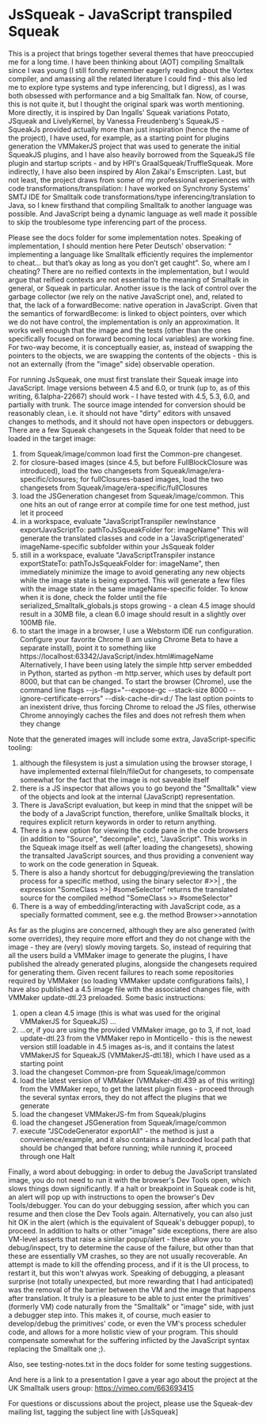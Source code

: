 # JsSqueak - JavaScript transpiled Squeak

This is a project that brings together several themes that have preoccupied me for a long time.
I have been thinking about (AOT) compiling Smalltalk since I was young (I still fondly remember eagerly reading about the Vortex compiler, and amassing all the related literature I could find - this also led me to explore type systems and type inferencing, but I digress), as I was both obsessed with performance and a big Smalltalk fan.
Now, of course, this is not quite it, but I thought the original spark was worth mentioning.
More directly, it is inspired by Dan Ingalls' Squeak variations Potato, JSqueak and LivelyKernel, by Vanessa Freudenberg's SqueakJS - SqueakJs provided actually more than just inspiration (hence the name of the project), I have used, for example, as a starting point for plugins generation the VMMakerJS project that was used to generate the initial SqueakJS plugins, and I have also heavily borrowed from the SqueakJS file plugin and startup scripts - and by HPI's GraalSqueak/TruffleSqueak.
More indirectly, I have also been inspired by Alon Zakai's Emscripten.
Last, but not least, the project draws from some of my professional experiences with code transformations/transpilation: I have worked on Synchrony Systems' SMTJ IDE for Smalltalk code transformations/type inferencing/translation to Java, so I knew firsthand that compiling Smalltalk to another language was possible. And JavaScript being a dynamic language as well made it possible to skip the troublesome type inferencing part of the process.

Please see the docs folder for some implementation notes. Speaking of implementation, I should mention here Peter Deutsch' observation: “ implementing a language like Smalltalk efficiently requires the
implementor to cheat... but that’s okay as long as you don’t get caught”. So, where am I cheating? There are no reified contexts in the implementation, but I would argue that reified contexts are not essential to the meaning of Smalltalk in general, or Squeak in particular.
Another issue is the lack of control over the garbage collector (we rely on the native JavaScript one), and, related to that, the lack of a forwardBecome: native operation in JavaScript. Given that the semantics of forwardBecome: is linked to object pointers, over which we do not have control, the implementation is only an approximation. It works well enough that the image and the tests (other than the ones specifically focused on forward becoming local variables) are working fine.
For two-way become, it is conceptually easier, as, instead of swapping the pointers to the objects, we are swapping the contents of the objects - this is not an externally (from the "image" side) observable operation.

For running JsSqueak, one must first translate their Squeak image into JavaScript.
Image versions between 4.5 and 6.0, or trunk (up to, as of this writing, 6.1alpha-22667) should work - I have tested with 4.5, 5.3, 6.0, and partially with trunk.
The source image intended for conversion should be reasonably clean, i.e. it should not have "dirty" editors with unsaved changes to methods, and it should not have open inspectors or debuggers.
There are a few Squeak changesets in the Squeak folder that need to be loaded in the target image:
1. from Squeak/image/common load first the Common-pre changeset.
2. for closure-based images (since 4.5, but before FullBlockClosure was introduced), load the two changesets from Squeak/image/era-specific/closures; for fullClosures-based images, load the two changesets from Squeak/image/era-specific/fullClosures
3. load the JSGeneration changeset from Squeak/image/common. This one hits an out of range error at compile time for one test method, just let it proceed
4. in a workspace, evaluate "JavaScriptTranspiler newInstance exportJavaScriptTo: pathToJsSqueakFolder for: imageName"
   This will generate the translated classes and code in a 'JavaScript\generated\' imageName-specific subfolder within your JsSqueak folder
5. still in a workspace, evaluate "JavaScriptTranspiler instance exportStateTo: pathToJsSqueakFolder for: imageName", then immediately minimize the image to avoid generating any new objects while the image state is being exported.
   This will generate a few files with the image state in the same imageName-specific folder. To know when it is done, check the folder until the file serialized_Smalltalk_globals.js stops growing - a clean 4.5 image should result in a 30MB file, a clean 6.0 image should result in a slightly over 100MB file.
6. to start the image in a browser, I use a Webstorm IDE run configuration. Configure your favorite Chrome (I am using Chrome Beta to have a separate install), point it to something like https://localhost:63342/JavaScript/index.html#imageName
   Alternatively, I have been using lately the simple http server embedded in Python, started as python -m http.server, which uses by default port 8000, but that can be changed.
   To start the browser (Chrome), use the command line flags --js-flags="--expose-gc --stack-size 8000 --ignore-certificate-errors" --disk-cache-dir=d:/
	 The last option points to an inexistent drive, thus forcing Chrome to reload the JS files, otherwise Chrome annoyingly caches the files and does not refresh them when they change


Note that the generated images will include some extra, JavaScript-specific tooling: 
1. although the filesystem is just a simulation using the browser storage, I have implemented external fileIn/fileOut for changesets, to compensate somewhat for the fact that the image is not saveable itself
2. there is a JS inspector that allows you to go beyond the "Smalltalk" view of the objects and look at the internal (JavaScript) representation. 
3. There is JavaScript evaluation, but keep in mind that the snippet will be the body of a JavaScript function, therefore, unlike Smalltalk blocks, it requires explicit return keywords in order to return anything.
4. There is a new option for viewing the code pane in the code browsers (in addition to "Source", "decompile", etc), "JavaScript". This works in the Squeak image itself as well (after loading the changesets), showing the transalted JavaScript sources, and thus providing a convenient way to work on the code generation in Squeak.
5. There is also a handy shortcut for debugging/previewing the translation process for a specific method, using the binary selector #>>| , the expression "SomeClass >>| #someSelector" returns the translated source for the compiled method "SomeClass >> #someSelector"
6. There is a way of embedding/interacting with JavaScript code, as a specially formatted comment, see e.g. the method Browser>>annotation
	 
	 
As far as the plugins are concerned, although they are also generated (with some overrides), they require more effort and they do not change with the image - they are (very) slowly moving targets.
So, instead of requiring that all the users build a VMMaker image to generate the plugins, I have published the already generated plugins, alongside the changesets required for generating them. 
Given recent failures to reach some repositories required by VMMaker (so loading VMMaker update configurations fails), I have also published a 4.5 image file with the associated changes file, with VMMaker update-dtl.23 preloaded.
Some basic instructions:
1. open a clean 4.5 image (this is what was used for the original VMMakerJS for SqueakJS) ...
2. ...or, if you are using the provided VMMaker image, go to 3, if not, load update-dtl.23 from the VMMaker repo in Monticello - this is the newest version still loadable in 4.5 images as-is, and it contains the latest VMMakerJS for SqueakJS (VMMakerJS-dtl.18), which I have used as a starting point
3. load the changeset Common-pre from Squeak/image/common
4. load the latest version of VMMaker (VMMaker-dtl.439 as of this writing) from the VMMaker repo, to get the latest plugin fixes - proceed through the several syntax errors, they do not affect the plugins that we generate
5. load the changeset VMMakerJS-fm from Squeak/plugins
6. load the changeset JSGeneration from Squeak/image/common
7. execute "JSCodeGenerator exportAll" - the method is just a convenience/example, and it also contains a hardcoded local path that should be changed that before running; while running it, proceed through one Halt


Finally, a word about debugging: in order to debug the JavaScript translated image, you do not need to run it with the browser's Dev Tools open, which slows things down significantly. 
If a halt or breakpoint in Squeak code is hit, an alert will pop up with instructions to open the browser's Dev Tools/debugger. You can do your debugging session, after which you can resume and then close the Dev Tools again.
Alternatively, you can also just hit OK in the alert (which is the equivalent of Squeak's debugger popup), to proceed.
In addition to halts or other "image" side exceptions, there are also VM-level asserts that raise a similar popup/alert - these allow you to debug/inspect, try to determine the cause of the failure, but other than that these are essentially VM crashes, so they are not usually recoverable. An attempt is made to kill the offending process, and if it is the UI process, to restart it, but this won't alwyas work.
Speaking of debugging, a pleasant surprise (not totally unexpected, but more rewarding that I had anticipated) was the removal of the barrier between the VM and the image that happens after translation. It truly is a pleasure to be able to just enter the primitives' (formerly VM) code naturally from the "Smalltalk" or "image" side, with just a debugger step into. This makes it, of course, much easier to develop/debug the primitives' code, or even the VM's process scheduler code, and allows for a more holistic view of your program. 
This should compensate somewhat for the suffering inflicted by the JavaScript syntax replacing the Smalltalk one ;).

Also, see testing-notes.txt in the docs folder for some testing suggestions.

And here is a link to a presentation I gave a year ago about the project at the UK Smalltalk users group: https://vimeo.com/663693415

For questions or discussions about the project, please use the Squeak-dev mailing list, tagging the subject line with [JsSqueak]